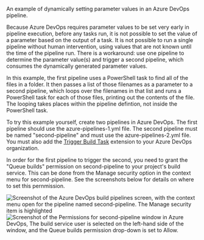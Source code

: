 An example of dynamically setting parameter values in an Azure DevOps pipeline.

Because Azure DevOps requires parameter values to be set very early in pipeline
execution, before any tasks run, it is not possible to set the value of a
parameter based on the output of a task. It is not possible to run a single
pipeline without human intervention, using values that are not known until the
time of the pipeline run. There is a workaround: use one pipeline to determine
the parameter value(s) and trigger a second pipeline, which consumes the
dynamically generated parameter values.

In this example, the first pipeline uses a PowerShell task to find all of the
files in a folder. It then passes a list of those filenames as a parameter to a
second pipeline, which loops over the filenames in that list and runs a
PowerShell task for each of those files, printing out the contents of the file.
The looping takes places within the pipeline defintion, not inside the
PowerShell task.

To try this example yourself, create two pipelines in Azure DevOps. The first
pipeline should use the azure-pipelines-1.yml file. The second pipeline must
be named "second-pipeline" and must use the azure-pipelines-2.yml file. You
must also add the
[Trigger Build Task](https://marketplace.visualstudio.com/items?itemName=benjhuser.tfs-extensions-build-tasks)
extension to your Azure DevOps organization.

In order for the first pipeline to trigger the second, you need to grant the
"Queue builds" permission on second-pipeline to your project's build service.
This can be done from the Manage security option in the context menu for
second-pipeline. See the screenshots below for details on where to set this
pernmission.

![Screenshot of the Azure DevOps build pipelines screen, with the context menu
open for the pipeline named second-pipeline. The Manage security item is
highlighted](documentation/screenshots/pipeline-security-1.PNG)
![Screenshot of the Permissions for second-pipeline window in Azure DevOps,
The build service user is selected on the left-hand side of the window, and
the Queue builds permission drop-down is set to Allow.](documentation/screenshots/pipeline-security-2.PNG)
